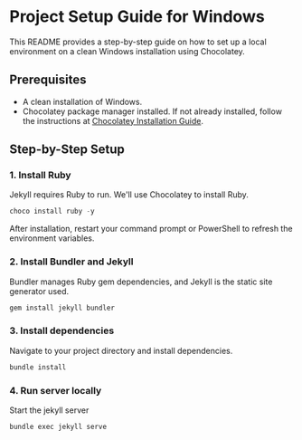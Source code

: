 # Project Setup Guide for Windows

This README provides a step-by-step guide on how to set up a local environment on a clean Windows installation using Chocolatey.

## Prerequisites

- A clean installation of Windows.
- Chocolatey package manager installed. If not already installed, follow the instructions at [Chocolatey Installation Guide](https://chocolatey.org/install).

## Step-by-Step Setup

### 1. Install Ruby

Jekyll requires Ruby to run. We'll use Chocolatey to install Ruby.

```powershell
choco install ruby -y
```

After installation, restart your command prompt or PowerShell to refresh the environment variables.

### 2. Install Bundler and Jekyll
Bundler manages Ruby gem dependencies, and Jekyll is the static site generator used.

``` powershell
gem install jekyll bundler
```

### 3. Install dependencies
Navigate to your project directory and install dependencies.

``` powershell
bundle install
```

### 4. Run server locally
Start the jekyll server

``` powershell
bundle exec jekyll serve
```